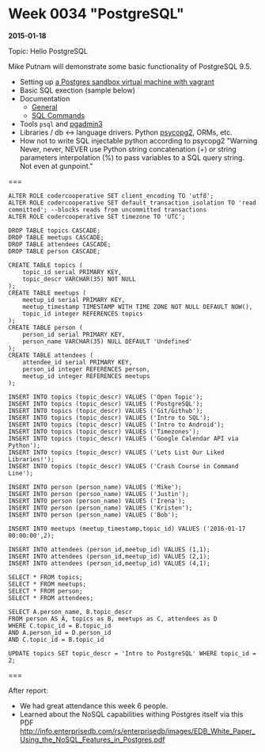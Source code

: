 # Week 0034 "PostgreSQL"
**2015-01-18**

Topic: Hello PostgreSQL

Mike Putnam will demonstrate some basic functionality of PostgreSQL 9.5.

* Setting up [a Postgres sandbox virtual machine with vagrant](https://github.com/jackdb/pg-app-dev-vm)
* Basic SQL exection (sample below)
* Documentation
    * [General](http://www.postgresql.org/docs/9.5/static/index.html)
    * [SQL Commands](http://www.postgresql.org/docs/9.5/static/sql-commands.html)
* Tools `psql` and [pgadmin3](http://www.pgadmin.org/docs/1.22/index.html)
* Libraries / db <-> language drivers. Python [psycopg2](http://initd.org/psycopg/docs/index.html), ORMs, etc.
* How not to write SQL injectable python according to psycopg2 "Warning Never, never, NEVER use Python string concatenation (+) or string parameters interpolation (%) to pass variables to a SQL query string. Not even at gunpoint."

===
```
ALTER ROLE codercooperative SET client_encoding TO 'utf8';
ALTER ROLE codercooperative SET default_transaction_isolation TO 'read committed'; --blocks reads from uncommitted transactions
ALTER ROLE codercooperative SET timezone TO 'UTC';

DROP TABLE topics CASCADE;
DROP TABLE meetups CASCADE;
DROP TABLE attendees CASCADE;
DROP TABLE person CASCADE;

CREATE TABLE topics (
    topic_id serial PRIMARY KEY,
    topic_descr VARCHAR(35) NOT NULL
);
CREATE TABLE meetups (
    meetup_id serial PRIMARY KEY,
    meetup_timestamp TIMESTAMP WITH TIME ZONE NOT NULL DEFAULT NOW(),
    topic_id integer REFERENCES topics
);
CREATE TABLE person (
    person_id serial PRIMARY KEY,
    person_name VARCHAR(35) NULL DEFAULT 'Undefined'
);
CREATE TABLE attendees (
    attendee_id serial PRIMARY KEY,
    person_id integer REFERENCES person,
    meetup_id integer REFERENCES meetups
);

INSERT INTO topics (topic_descr) VALUES ('Open Topic');
INSERT INTO topics (topic_descr) VALUES ('PostgreSQL');
INSERT INTO topics (topic_descr) VALUES ('Git/Github');
INSERT INTO topics (topic_descr) VALUES ('Intro to SQL');
INSERT INTO topics (topic_descr) VALUES ('Intro to Android');
INSERT INTO topics (topic_descr) VALUES ('Timezones');
INSERT INTO topics (topic_descr) VALUES ('Google Calendar API via Python');
INSERT INTO topics (topic_descr) VALUES ('Lets List Our Liked Libraries!');
INSERT INTO topics (topic_descr) VALUES ('Crash Course in Command Line');

INSERT INTO person (person_name) VALUES ('Mike');
INSERT INTO person (person_name) VALUES ('Justin');
INSERT INTO person (person_name) VALUES ('Irena');
INSERT INTO person (person_name) VALUES ('Kristen');
INSERT INTO person (person_name) VALUES ('Bob');

INSERT INTO meetups (meetup_timestamp,topic_id) VALUES ('2016-01-17 00:00:00',2);

INSERT INTO attendees (person_id,meetup_id) VALUES (1,1);
INSERT INTO attendees (person_id,meetup_id) VALUES (2,1);
INSERT INTO attendees (person_id,meetup_id) VALUES (4,1);

SELECT * FROM topics;
SELECT * FROM meetups;
SELECT * FROM person;
SELECT * FROM attendees;

SELECT A.person_name, B.topic_descr
FROM person AS A, topics as B, meetups as C, attendees as D
WHERE C.topic_id = B.topic_id
AND A.person_id = D.person_id
AND C.topic_id = B.topic_id

UPDATE topics SET topic_descr = 'Intro to PostgreSQL' WHERE topic_id = 2;
```
===

After report:

* We had great attendance this week 6 people. 
* Learned about the NoSQL capabilities withing Postgres itself via this PDF http://info.enterprisedb.com/rs/enterprisedb/images/EDB_White_Paper_Using_the_NoSQL_Features_in_Postgres.pdf
